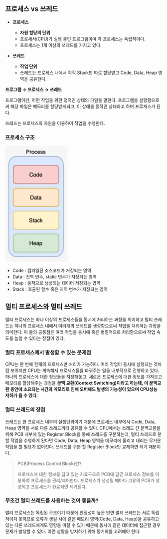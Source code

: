 ## 프로세스 vs 쓰레드

- **프로세스**
  - **자원 할당의 단위**
  - 프로세서(CPU)가 실행 중인 프로그램이며 각 프로세스는 독립적이다.
  - 프로세스는 1개 이상의 쓰레드를 가지고 있다.

- **쓰레드**
  - **작업 단위**
  - 쓰레드는 프로세스 내에서 각각 Stack만 따로 할당받고 Code, Data, Heap 영역은 공유한다.

**프로그램 → 프로세스 → 쓰레드**

프로그램이란, 어떤 작업을 위한 정적인 상태의 파일을 말한다. 프로그램을 실행함으로써 해당 파일은 메모리를 할당받게되고, 이 상태를 동적인 상태라고 하며 프로세스가 된다.

쓰레드는 프로세스의 자원을 이용하여 작업을 수행한다.

### 프로세스 구조

![img](https://github.com/dilmah0203/TIL/blob/main/Image/Process1.png)  

- Code : 컴파일된 소스코드가 저장되는 영역
- Data : 전역 변수, static 변수가 저장되는 영역
- Heap : 동적으로 생성되는 데이터 저장되는 영역
- Stack : 호출된 함수 혹은 지역 변수가 저장되는 영역

## 멀티 프로세스와 멀티 쓰레드

멀티 프로세스는 하나 이상의 프로세스들을 동시에 처리하는 과정을 의미하고 멀티 쓰레드는 하나의 프로세스 내에서 여러개의 쓰레드를 생성함으로써 작업을 처리하는 과정을 의미한다. 이 둘의 공통점은 여러 작업을 동시에 혹은 병렬적으로 처리함으로써 작업 속도를 높일 수 있다는 장점이 있다.
  
### 멀티 프로세스에서 발생할 수 있는 문제점
  
CPU는 한 번에 한개의 프로세스만 처리가 가능하다. 여러 작업이 동시에 실행되는 것처럼 보이지만 CPU는 계속해서 프로세스들을 바꿔주는 일을 내부적으로 진행하고 있다. 하나의 프로세스에 대한 정보들을 저장해놓고, 새로운 프로세스에 대한 정보를 가져오고 메모리를 할당해주는 과정을 **문맥 교환(Context Switching)이라고 하는데, 이 문맥교환 동안에 소요되는 시간과 메모리로 인해 오버헤드 발생의 가능성이 있으며 CPU성능 저하가 될 수 있다.**
  
### 멀티 쓰레드의 장점
  
쓰레드는 한 프로세스 내부의 실행단위이기 때문에 프로세스 내부에서 Code, Data, Heap 영역을 서로 다른 쓰레드끼리 공유할 수 있다. CPU에서는 쓰레드 간 문맥교환을 위해 PCB 내부에 있는 Register Block을 통해 쓰레드를 구분하는데, 멀티 쓰레드로 분할 작업을 수행하게 된다면 Code, Data, Heap 영역을 메모리에 올리고 내리는 무거운 작업을 할 필요가 없어진다. 쓰레드를 구분 할 Register Block만 교체하면 되기 때문이다.
  
> PCB(Process Control Block)란? 
> 
> 프로세스에 대한 정보를 담고 있는 자료구조로 PCB에 담긴 프로세스 정보를 이용하여 프로세스를 관리/제어한다. 프로세스가 생성될 때마다 고유의 PCB가 생성되고 프로세스가 완료되면 제거된다.

### 무조건 멀티 쓰레드를 사용하는 것이 좋을까?

멀티 프로세스는 독립된 구조이기 때문에 안정성이 높은 반면 멀티 쓰레드는 서로 독립적이지 못하므로 오류가 생길 시에 같은 메모리 영역(Code, Data, Heap)을 공유하고 있는 다른 쓰레드에게도 영향을 미칠 수 있기 때문에 동시에 같은 데이터에 접근할 경우 문제가 발생할 수 있다. 이런 상황을 방지하기 위해 동기화를 고려해야 한다.


